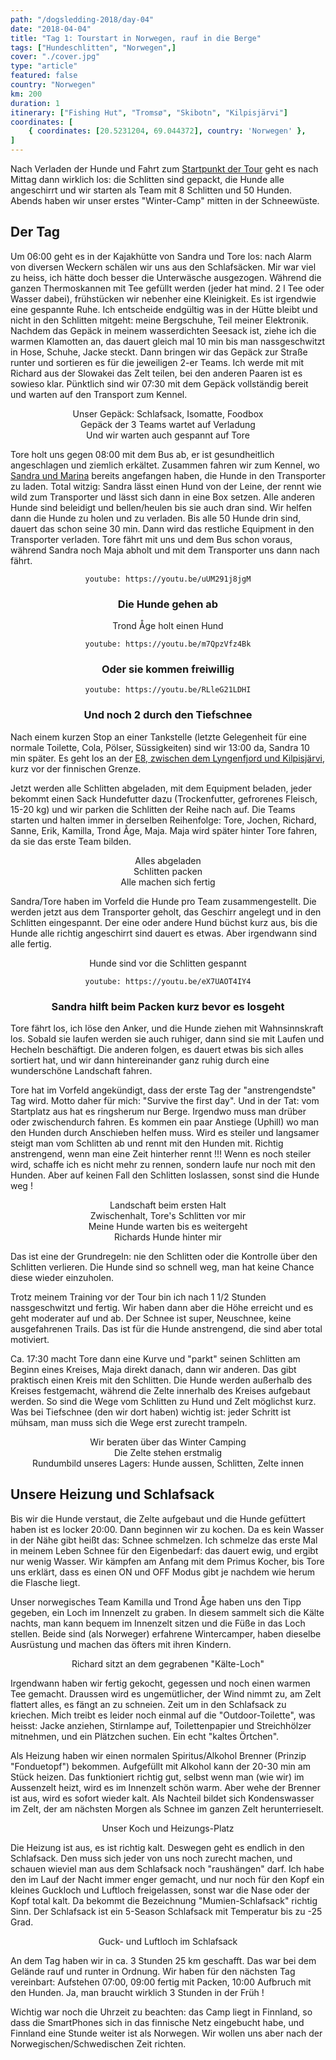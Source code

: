 ```yaml
---
path: "/dogsledding-2018/day-04"
date: "2018-04-04"
title: "Tag 1: Tourstart in Norwegen, rauf in die Berge"
tags: ["Hundeschlitten", "Norwegen",]
cover: "./cover.jpg"
type: "article"
featured: false
country: "Norwegen"
km: 200
duration: 1
itinerary: ["Fishing Hut", "Tromsø", "Skibotn", "Kilpisjärvi"]
coordinates: [
    { coordinates: [20.5231204, 69.044372], country: 'Norwegen' },
]
---
```


Nach Verladen der Hunde und Fahrt zum [Startpunkt der Tour](https://www.google.com/maps/place/69%C2%B006'54.4%22N+20%C2%B044'49.1%22E/@69.1150972,20.6069021,11z/data=!4m5!3m4!1s0x0:0x0!8m2!3d69.1150972!4d20.7469778) geht es nach Mittag dann wirklich los: die Schlitten sind gepackt, die Hunde alle angeschirrt und wir starten als Team mit 8 Schlitten und 50 Hunden. Abends haben wir unser erstes "Winter-Camp" mitten in der Schneewüste.

## Der Tag

Um 06:00 geht es in der Kajakhütte von Sandra und Tore los: nach Alarm von diversen Weckern schälen wir uns aus den Schlafsäcken. Mir war viel zu heiss, ich hätte doch besser die Unterwäsche ausgezogen. Während die ganzen Thermoskannen mit Tee gefüllt werden (jeder hat mind. 2 l Tee oder Wasser dabei), frühstücken wir nebenher eine Kleinigkeit. Es ist irgendwie eine gespannte Ruhe. Ich entscheide endgültig was in der Hütte bleibt und nicht in den Schlitten mitgeht: meine Bergschuhe, Teil meiner Elektronik. Nachdem das Gepäck in meinem wasserdichten Seesack ist, ziehe ich die warmen Klamotten an, das dauert gleich mal 10 min bis man nassgeschwitzt in Hose, Schuhe, Jacke steckt. Dann bringen wir das Gepäck zur Straße runter und sortieren es für die jeweiligen 2-er Teams. Ich werde mit mit Richard aus der Slowakei das Zelt teilen, bei den anderen Paaren ist es sowieso klar. Pünktlich sind wir 07:30 mit dem Gepäck vollständig bereit und warten auf den Transport zum Kennel.

<photo-composition>
<rehype-image src="IMG_0743.JPG"><center>Unser Gepäck: Schlafsack, Isomatte, Foodbox</center></rehype-image>
<rehype-image src="IMG_0750.JPG"><center>Gepäck der 3 Teams wartet auf Verladung</center></rehype-image>
<rehype-image src="IMG_0754.JPG"><center>Und wir warten auch gespannt auf Tore</center></rehype-image>
</photo-composition>

Tore holt uns gegen 08:00 mit dem Bus ab, er ist gesundheitlich angeschlagen und ziemlich erkältet. Zusammen fahren wir zum Kennel, wo [Sandra und Marina](https://www.activetromso.no/about-active-tromso/) bereits angefangen haben, die Hunde in den Transporter zu laden. Total witzig: Sandra lässt einen Hund von der Leine, der rennt wie wild zum Transporter und lässt sich dann in eine Box setzen. Alle anderen Hunde sind beleidigt und bellen/heulen bis sie auch dran sind. Wir helfen dann die Hunde zu holen und zu verladen. Bis alle 50 Hunde drin sind, dauert das schon seine 30 min. Dann wird das restliche Equipment in den Transporter verladen. Tore fährt mit uns und dem Bus schon voraus, während Sandra noch Maja abholt und mit dem Transporter uns dann nach fährt.

<center>

`youtube: https://youtu.be/uUM291j8jgM`
### Die Hunde gehen ab
</center>

<rehype-image src="IMG_0776.JPG"><center>Trond Åge holt einen Hund</center></rehype-image>

<center>

`youtube: https://youtu.be/m7QpzVfz4Bk`

### Oder sie kommen freiwillig
</center>


<center>

`youtube: https://youtu.be/RLleG21LDHI`

### Und noch 2 durch den Tiefschnee
</center>

Nach einem kurzen Stop an einer Tankstelle (letzte Gelegenheit für eine normale Toilette, Cola, Pölser, Süssigkeiten) sind wir 13:00 da, Sandra 10 min später. Es geht los an der [E8, zwischen dem Lyngenfjord und Kilpisjärvi](https://www.google.com/maps/place/69%C2%B006'54.4%22N+20%C2%B044'49.1%22E/@69.1683949,20.4091482,10z/data=!4m5!3m4!1s0x0:0x0!8m2!3d69.1150972!4d20.7469778), kurz vor der finnischen Grenze.

Jetzt werden alle Schlitten abgeladen, mit dem Equipment beladen, jeder bekommt einen Sack Hundefutter dazu (Trockenfutter, gefrorenes Fleisch, 15-20 kg) und wir parken die Schlitten der Reihe nach auf. Die Teams starten und halten immer in derselben Reihenfolge: Tore, Jochen, Richard, Sanne, Erik, Kamilla, Trond Åge, Maja. Maja wird später hinter Tore fahren, da sie das erste Team bilden.

<photo-composition>
<rehype-image src="IMG_0793.JPG"><center>Alles abgeladen</center></rehype-image>
<rehype-image src="IMG_0790.JPG"><center>Schlitten packen</center></rehype-image>
<rehype-image src="IMG_0791.JPG"><center>Alle machen sich fertig</center></rehype-image>
</photo-composition>

Sandra/Tore haben im Vorfeld die Hunde pro Team zusammengestellt. Die werden jetzt aus dem Transporter geholt, das Geschirr angelegt und in den Schlitten eingespannt. Der eine oder andere Hund büchst kurz aus, bis die Hunde alle richtig angeschirrt sind dauert es etwas. Aber irgendwann sind alle fertig.

<rehype-image src="IMG_0796.JPG"><center>Hunde sind vor die Schlitten gespannt</center></rehype-image>

<center>

`youtube: https://youtu.be/eX7UAOT4IY4`
### Sandra hilft beim Packen kurz bevor es losgeht
</center>

Tore fährt los, ich löse den Anker, und die Hunde ziehen mit Wahnsinnskraft los. Sobald sie laufen werden sie auch ruhiger, dann sind sie mit Laufen und Hecheln beschäftigt. Die anderen folgen, es dauert etwas bis sich alles sortiert hat, und wir dann hintereinander ganz ruhig durch eine wunderschöne Landschaft fahren.

Tore hat im Vorfeld angekündigt, dass der erste Tag der "anstrengendste" Tag wird. Motto daher für mich: "Survive the first day". Und in der Tat: vom Startplatz aus hat es ringsherum nur Berge. Irgendwo muss man drüber oder zwischendurch fahren. Es kommen ein paar Anstiege (Uphill) wo man den Hunden durch Anschieben helfen muss. Wird es steiler und langsamer steigt man vom Schlitten ab und rennt mit den Hunden mit. Richtig anstrengend, wenn man eine Zeit hinterher rennt !!! Wenn es noch steiler wird, schaffe ich es nicht mehr zu rennen, sondern laufe nur noch mit den Hunden. Aber auf keinen Fall den Schlitten loslassen, sonst sind die Hunde weg !

<photo-composition>
<rehype-image src="IMG_0801.JPG"><center>Landschaft beim ersten Halt</center></rehype-image>
<rehype-image src="IMG_0802.JPG"><center>Zwischenhalt, Tore's Schlitten vor mir</center></rehype-image>
<rehype-image src="IMG_0803.JPG"><center>Meine Hunde warten bis es weitergeht</center></rehype-image>
<rehype-image src="IMG_0805.JPG"><center>Richards Hunde hinter mir</center></rehype-image>
</photo-composition>

Das ist eine der Grundregeln: nie den Schlitten oder die Kontrolle über den Schlitten verlieren. Die Hunde sind so schnell weg, man hat keine Chance diese wieder einzuholen.

Trotz meinem Training vor der Tour bin ich nach 1 1/2 Stunden nassgeschwitzt und fertig. Wir haben dann aber die Höhe erreicht und es geht moderater auf und ab. Der Schnee ist super, Neuschnee, keine ausgefahrenen Trails. Das ist für die Hunde anstrengend, die sind aber total motiviert.

Ca. 17:30 macht Tore dann eine Kurve und "parkt" seinen Schlitten am Beginn eines Kreises, Maja direkt danach, dann wir anderen. Das gibt praktisch einen Kreis mit den Schlitten. Die Hunde werden außerhalb des Kreises festgemacht, während die Zelte innerhalb des Kreises aufgebaut werden. So sind die Wege vom Schlitten zu Hund und Zelt möglichst kurz. Was bei Tiefschnee (den wir dort haben) wichtig ist: jeder Schritt ist mühsam, man muss sich die Wege erst zurecht trampeln.

<photo-composition>
<rehype-image src="IMG_0809.JPG"><center>Wir beraten über das Winter Camping</center></rehype-image>
<rehype-image src="IMG_0810.JPG"><center>Die Zelte stehen erstmalig</center></rehype-image>
<rehype-image src="IMG_0818.JPG"><center>Rundumbild unseres Lagers: Hunde aussen, Schlitten, Zelte innen</center></rehype-image>
</photo-composition>

## Unsere Heizung und Schlafsack

Bis wir die Hunde verstaut, die Zelte aufgebaut und die Hunde gefüttert haben ist es locker 20:00. Dann beginnen wir zu kochen. Da es kein Wasser in der Nähe gibt heißt das: Schnee schmelzen. Ich schmelze das erste Mal in meinem Leben Schnee für den Eigenbedarf: das dauert ewig, und ergibt nur wenig Wasser. Wir kämpfen am Anfang mit dem Primus Kocher, bis Tore uns erklärt, dass es einen ON und OFF Modus gibt je nachdem wie herum die Flasche liegt. 

Unser norwegisches Team Kamilla und Trond Åge haben uns den Tipp gegeben, ein Loch im Innenzelt zu graben. In diesem sammelt sich die Kälte nachts, man kann bequem im Innenzelt sitzen und die Füße in das Loch stellen. Beide sind (als Norweger) erfahrene Wintercamper, haben dieselbe Ausrüstung und machen das öfters mit ihren Kindern.

<rehype-image src="IMG_0822.JPG"><center>Richard sitzt an dem gegrabenen "Kälte-Loch"</center></rehype-image>

Irgendwann haben wir fertig gekocht, gegessen und noch einen warmen Tee gemacht. Draussen wird es ungemütlicher, der Wind nimmt zu, am Zelt flattert alles, es fängt an zu schneien. Zeit um in den Schlafsack zu kriechen. Mich treibt es leider noch einmal auf die "Outdoor-Toilette", was heisst: Jacke anziehen, Stirnlampe auf, Toilettenpapier und Streichhölzer mitnehmen, und ein Plätzchen suchen. Ein echt "kaltes Örtchen".

Als Heizung haben wir einen normalen Spiritus/Alkohol Brenner (Prinzip "Fonduetopf") bekommen. Aufgefüllt mit Alkohol kann der 20-30 min am Stück heizen. Das funktioniert richtig gut, selbst wenn man (wie wir) im Aussenzelt heizt, wird es im Innenzelt schön warm. Aber wehe der Brenner ist aus, wird es sofort wieder kalt. Als Nachteil bildet sich Kondenswasser im Zelt, der am nächsten Morgen als Schnee im ganzen Zelt herunterrieselt.

<rehype-image src="IMG_1156.JPG"><center>Unser Koch und Heizungs-Platz</center></rehype-image>

Die Heizung ist aus, es ist richtig kalt. Deswegen geht es endlich in den Schlafsack. Den muss sich jeder von uns noch zurecht machen, und schauen wieviel man aus dem Schlafsack noch "raushängen" darf. Ich habe den im Lauf der Nacht immer enger gemacht, und nur noch für den Kopf ein kleines Guckloch und Luftloch freigelassen, sonst war die Nase oder der Kopf total kalt. Da bekommt die Bezeichnung "Mumien-Schlafsack" richtig Sinn. Der Schlafsack ist ein 5-Season Schlafsack mit Temperatur bis zu -25 Grad.

<rehype-image src="IMG_1168.JPG"><center>Guck- und Luftloch im Schlafsack</center></rehype-image>

An dem Tag haben wir in ca. 3 Stunden 25 km geschafft. Das war bei dem Gelände rauf und runter in Ordnung. Wir haben für den nächsten Tag vereinbart: Aufstehen 07:00, 09:00 fertig mit Packen, 10:00 Aufbruch mit den Hunden. Ja, man braucht wirklich 3 Stunden in der Früh ! 

Wichtig war noch die Uhrzeit zu beachten: das Camp liegt in Finnland, so dass die SmartPhones sich in das finnische Netz eingebucht habe, und Finnland eine Stunde weiter ist als Norwegen. Wir wollen uns aber nach der Norwegischen/Schwedischen Zeit richten.
